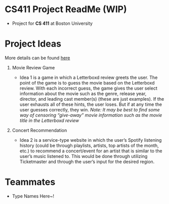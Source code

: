 # CS411 Project ReadMe (WIP)
- Project for **CS 411** at Boston University

# Project Ideas
More details can be found [here](https://github.com/jwkinney443/CS411/blob/main/docs/Team%20Assignment%201%20-%20Proposal.pdf)
1) Movie Review Game
   - Idea 1 is a game in which a Letterboxd review greets the user. The point of the game is to guess the movie based on the Letterboxd review. With each incorrect guess, the game gives the user select information about the movie such as the genre, release year, director, and leading cast member(s) (these are just examples). If the user exhausts all of these hints, the user loses. But if at any time the user guesses correctly, they win. 
     *Note: It may be best to find some way of censoring “give-away” movie information such as the movie title in the Letterboxd review*

2) Concert Recommendation
   - Idea 2 is a service-type website in which the user’s Spotify listening history (could be through playlists, artists, top artists of the month, etc.) to recommend a concert/event for an artist that is similar to the user’s music listened to. This would be done through utilizing Ticketmaster and through the user’s input for the desired region.

# Teammates
- Type Names Here~!
